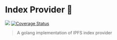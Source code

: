 Index Provider :loudspeaker:
============================
[![](https://img.shields.io/badge/made%20by-Protocol%20Labs-blue.svg?style=flat-square)](https://protocol.ai)
[![Coverage Status](https://codecov.io/gh/ipfs-shipyard/ipfs-index-provider/branch/main/graph/badge.svg)](https://codecov.io/gh/ipfs-shipyard/ipfs-index-provider/branch/main)

> A golang implementation of IPFS index provider
